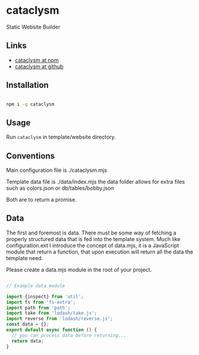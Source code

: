 # cataclysm
Static Website Builder

## Links

- [cataclysm at npm](https://www.npmjs.com/package/cataclysm)
- [cataclysm at github](https://github.com/catpea/cataclysm)

## Installation

```sh

npm i -g cataclysm

```

## Usage

Run ```cataclysm``` in template/website directory.

## Conventions

Main configuration file is ./cataclysm.mjs

Template data file is ./data/index.mjs the data folder allows for extra files such as colors.json or db/tables/bobby.json

Both are to return a promise.

## Data

The first and foremost is data. There must be some way of fetching a properly structured data that is fed into the template system.
Much like configuration.ext I introduce the concept of data.mjs, it is a JavaScript module that return a function, that upon execution will return all the data the template need.

Please create a data.mjs module in the root of your project.

```JavaScript

// Example data module

import {inspect} from 'util';
import fs from 'fs-extra';
import path from 'path';
import take from 'lodash/take.js';
import reverse from 'lodash/reverse.js';
const data = {};
export default async function () {
  // you can process data before returning...
  return data;
}

```
